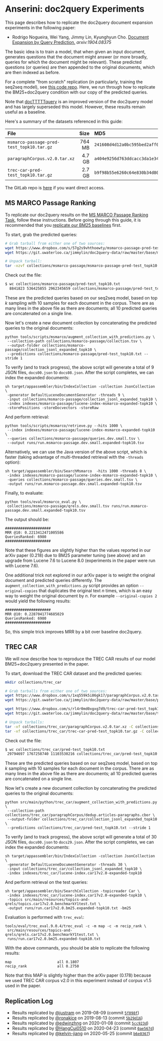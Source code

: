 # Anserini: doc2query Experiments

This page describes how to replicate the doc2query document expansion experiments in the following paper:

+ Rodrigo Nogueira, Wei Yang, Jimmy Lin, Kyunghyun Cho. [Document Expansion by Query Prediction.](https://arxiv.org/abs/1904.08375) _arxiv:1904.08375_

The basic idea is to train a model, that when given an input document, generates questions that the document might answer (or more broadly, queries for which the document might be relevant).
These predicted questions (or queries) are then appended to the original documents, which are then indexed as before.

For a complete "from scratch" replication (in particularly, training the seq2seq model), see [this code repo](https://github.com/nyu-dl/dl4ir-doc2query).
Here, we run through how to replicate the BM25+doc2query condition with our copy of the predicted queries.

Note that [docTTTTTquery](experiments-docTTTTTquery.md) is an improved version of the doc2query model and has largely superseded this model.
However, these results remain useful as a baseline.

Here's a summary of the datasets referenced in this guide:

File | Size | MD5 | Download
:----|-----:|:----|:-----
`msmarco-passage-pred-test_topk10.tar.gz` | 764 MB | `241608d4d12a0bc595bed2aff0f56ea3` | [[Dropbox](https://www.dropbox.com/s/57g2s9vhthoewty/msmarco-passage-pred-test_topk10.tar.gz?dl=1)] [[GitLab](https://git.uwaterloo.ca/jimmylin/doc2query-data/raw/master/base/msmarco-passage-pred-test_topk10.tar.gz)]
`paragraphCorpus.v2.0.tar.xz` | 4.7 GB | `a404e9256d763ddcacc3da1e34de466a` | [[Dropbox](https://www.dropbox.com/s/1xq559k5i86gk17/paragraphCorpus.v2.0.tar.xz?dl=1)] [[GitLab](https://git.uwaterloo.ca/jimmylin/doc2query-data/raw/master/base/paragraphCorpus.v2.0.tar.xz)]
`trec-car-pred-test_topk10.tar.gz` | 2.7 GB | `b9f98b55e6260c64e830b34d80a7afd7` | [[Dropbox](https://www.dropbox.com/s/rl4r0md0xgxg7d9/trec-car-pred-test_topk10.tar.gz?dl=1)] [[GitLab](https://git.uwaterloo.ca/jimmylin/doc2query-data/raw/master/base/trec-car-pred-test_topk10.tar.gz)]

The GitLab repo is [here](https://git.uwaterloo.ca/jimmylin/doc2query-data/) if you want direct access.

## MS MARCO Passage Ranking

To replicate our doc2query results on the [MS MARCO Passage Ranking Task](https://github.com/microsoft/MSMARCO-Passage-Ranking), follow these instructions.
Before going through this guide, it is recommended that you [replicate our BM25 baselines](experiments-msmarco-passage.md) first.

To start, grab the predicted queries:

```bash
# Grab tarball from either one of two sources:
wget https://www.dropbox.com/s/57g2s9vhthoewty/msmarco-passage-pred-test_topk10.tar.gz -P collections/msmarco-passage
wget https://git.uwaterloo.ca/jimmylin/doc2query-data/raw/master/base/msmarco-passage-pred-test_topk10.tar.gz -P collections/msmarco-passage

# Unpack tarball:
tar -xzvf collections/msmarco-passage/msmarco-passage-pred-test_topk10.tar.gz -C collections/msmarco-passage
```

Check out the file:

```bash
$ wc collections/msmarco-passage/pred-test_topk10.txt
  8841823 536425855 2962345659 collections/msmarco-passage/pred-test_topk10.txt
```

These are the predicted queries based on our seq2seq model, based on top _k_ sampling with 10 samples for each document in the corpus.
There are as many lines in the above file as there are documents; all 10 predicted queries are concatenated on a single line.

Now let's create a new document collection by concatenating the predicted queries to the original documents:

```
python tools/scripts/msmarco/augment_collection_with_predictions.py \
 --collection-path collections/msmarco-passage/collection.tsv \
 --output-folder collections/msmarco-passage/collection_jsonl_expanded_topk10 \
 --predictions collections/msmarco-passage/pred-test_topk10.txt --stride 1
```

To verify (and to track progress), the above script will generate a total of 9 JSON files, `docs00.json` to `docs08.json`.
After the script completes, we can index the expanded documents:

```
sh target/appassembler/bin/IndexCollection -collection JsonCollection \
 -generator DefaultLuceneDocumentGenerator -threads 9 \
 -input collections/msmarco-passage/collection_jsonl_expanded_topk10 \
 -index indexes/msmarco-passage/lucene-index-msmarco-expanded-topk10 \
 -storePositions -storeDocvectors -storeRaw
```

And perform retrieval:

```
python tools/scripts/msmarco/retrieve.py --hits 1000 \
 --index indexes/msmarco-passage/lucene-index-msmarco-expanded-topk10 \
 --queries collections/msmarco-passage/queries.dev.small.tsv \
 --output runs/run.msmarco-passage.dev.small.expanded-topk10.tsv
```

Alternatively, we can use the Java version of the above script, which is faster (taking advantage of multi-threaded retrieval with the `-threads` option):

```
sh target/appassembler/bin/SearchMsmarco  -hits 1000 -threads 8 \
 -index indexes/msmarco-passage/lucene-index-msmarco-expanded-topk10 \
 -queries collections/msmarco-passage/queries.dev.small.tsv \
 -output runs/run.msmarco-passage.dev.small.expanded-topk10.tsv
```

Finally, to evaluate:

```
python tools/eval/msmarco_eval.py \
 collections/msmarco-passage/qrels.dev.small.tsv runs/run.msmarco-passage.dev.small.expanded-topk10.tsv
```

The output should be:

```
#####################
MRR @10: 0.2213412471005586
QueriesRanked: 6980
#####################
```

Note that these figures are slightly higher than the values reported in our arXiv paper (0.218) due to BM25 parameter tuning (see above) and an upgrade from Lucene 7.6 to Lucene 8.0 (experiments in the paper were run with Lucene 7.6).

One additional trick not explored in our arXiv paper is to weight the original document and predicted queries differently.
The `augment_collection_with_predictions.py` script provides an option `--original-copies` that duplicates the original text _n_ times, which is an easy way to weight the original document by _n_.
For example `--original-copies 2` would yield the following results:

```
#####################
MRR @10: 0.2287041774685029
QueriesRanked: 6980
#####################
```

So, this simple trick improves MRR by a bit over baseline doc2query.

## TREC CAR

We will now describe how to reproduce the TREC CAR results of our model BM25+doc2query presented in the paper.

To start, download the TREC CAR dataset and the predicted queries:

```bash
mkdir collections/trec_car

# Grab tarballs from either one of two sources:
wget https://www.dropbox.com/s/1xq559k5i86gk17/paragraphCorpus.v2.0.tar.xz -P collections/trec_car
wget https://git.uwaterloo.ca/jimmylin/doc2query-data/raw/master/base/paragraphCorpus.v2.0.tar.xz -P collections/trec_car

wget https://www.dropbox.com/s/rl4r0md0xgxg7d9/trec-car-pred-test_topk10.tar.gz -P collections/trec_car
wget https://git.uwaterloo.ca/jimmylin/doc2query-data/raw/master/base/trec-car-pred-test_topk10.tar.gz -P collections/trec_car

# Unpack tarballs:
tar -xf collections/trec_car/paragraphCorpus.v2.0.tar.xz -C collections/trec_car
tar -xf collections/trec_car/trec-car-pred-test_topk10.tar.gz -C collections/trec_car
```

Check out the file:

```bash
$ wc collections/trec_car/pred-test_topk10.txt
 29794697 1767258740 11103530216 collections/trec_car/pred-test_topk10.txt
```

These are the predicted queries based on our seq2seq model, based on top _k_ sampling with 10 samples for each document in the corpus.
There are as many lines in the above file as there are documents; all 10 predicted queries are concatenated on a single line.

Now let's create a new document collection by concatenating the predicted queries to the original documents:

```
python src/main/python/trec_car/augment_collection_with_predictions.py \
 --collection-path collections/trec_car/paragraphCorpus/dedup.articles-paragraphs.cbor \
 --output-folder collections/trec_car/collection_jsonl_expanded_topk10 \
 --predictions collections/trec_car/pred-test_topk10.txt --stride 1
```

To verify (and to track progress), the above script will generate a total of 30 JSON files, `docs00.json` to `docs29.json`.
After the script completes, we can index the expanded documents:

```
sh target/appassembler/bin/IndexCollection -collection JsonCollection \
 -generator DefaultLuceneDocumentGenerator -threads 30 \
 -input collections/trec_car/collection_jsonl_expanded_topk10 \
 -index indexes/trec_car/lucene-index.car17v2.0-expanded-topk10
```

And perform retrieval on the test queries:

```
sh target/appassembler/bin/SearchCollection -topicreader Car \
 -index indexes/trec_car/lucene-index.car17v2.0-expanded-topk10 \
 -topics src/main/resources/topics-and-qrels/topics.car17v2.0.benchmarkY1test.txt \
 -output runs/run.car17v2.0.bm25.expanded-topk10.txt -bm25
```

Evaluation is performed with `trec_eval`:

```
tools/eval/trec_eval.9.0.4/trec_eval -c -m map -c -m recip_rank \
 src/main/resources/topics-and-qrels/qrels.car17v2.0.benchmarkY1test.txt \
 runs/run.car17v2.0.bm25.expanded-topk10.txt
```

With the above commands, you should be able to replicate the following results:

```
map                   	all	0.1807
recip_rank            	all	0.2750
```

Note that this MAP is slightly higher than the arXiv paper (0.178) because we used
TREC CAR corpus v2.0 in this experiment instead of corpus v1.5 used in the paper.

## Replication Log

+ Results replicated by [@justram](https://github.com/justram) on 2019-08-09 (commit [`5f098f`](https://github.com/justram/Anserini/commit/5f098f23527611bca1224149bc2d155adce1e48))
+ Results replicated by [@ronakice](https://github.com/ronakice) on 2019-08-13 (commit [`5b29d16`](https://github.com/castorini/anserini/commit/5b29d1654abc5e8a014c2230da990ab2f91fb340))
+ Results replicated by [@edwinzhng](https://github.com/edwinzhng) on 2020-01-08 (commit [`5cc923d`](https://github.com/castorini/anserini/commit/5cc923d5c02777d8b25df32ff2e2a59be5badfdd))
+ Results replicated by [@HangCui0510](https://github.com/HangCui0510) on 2020-04-23 (commit [`0ae567d`](https://github.com/castorini/anserini/commit/0ae567df5c8a70ac211efd958c9ca1ff609ff782))
+ Results replicated by [@kelvin-jiang](https://github.com/kelvin-jiang) on 2020-05-25 (commit [`b6e0367`](https://github.com/castorini/anserini/commit/b6e0367ef4e2b4fce9d81c8397ef1188e35971e7))
